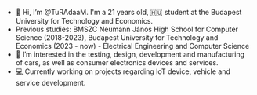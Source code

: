 - 👋 Hi, I’m @TuRAdaaM. I'm a 21 years old, 🇭🇺 student at the Budapest University for Technology and Economics.
- Previous studies: BMSZC Neumann János High School for Computer Science (2018-2023), Budapest University for Technology and Economics (2023 - now) - Electrical Engineering and Computer Science
- 🧪 I’m interested in the testing, design, development and manufacturing of cars, as well as consumer electronics devices and services.
- 💻 Currently working on projects regarding IoT device, vehicle and service development. 
